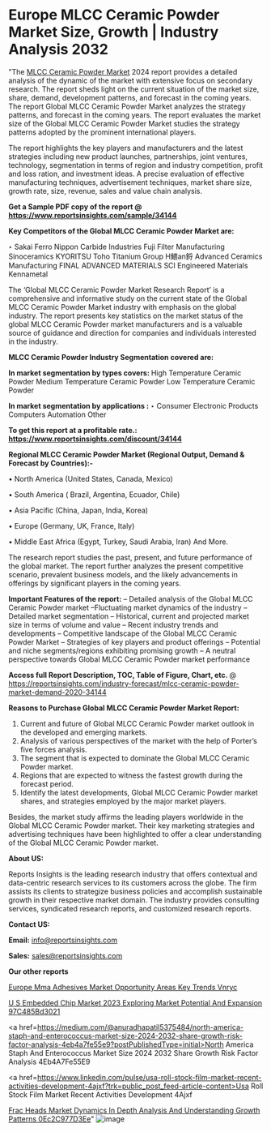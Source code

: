 # Europe MLCC Ceramic Powder Market Size, Growth | Industry Analysis 2032

"The <a href=https://www.reportsinsights.com/sample/34144>MLCC Ceramic Powder Market</a> 2024 report provides a detailed analysis of the dynamic of the market with extensive focus on secondary research. The report sheds light on the current situation of the market size, share, demand, development patterns, and forecast in the coming years. The report Global MLCC Ceramic Powder Market analyzes the strategy patterns, and forecast in the coming years. The report evaluates the market size of the Global MLCC Ceramic Powder Market studies the strategy patterns adopted by the prominent international players.

The report highlights the key players and manufacturers and the latest strategies including new product launches, partnerships, joint ventures, technology, segmentation in terms of region and industry competition, profit and loss ration, and investment ideas. A precise evaluation of effective manufacturing techniques, advertisement techniques, market share size, growth rate, size, revenue, sales and value chain analysis.

<strong>Get a Sample PDF copy of the report @ <a href=https://www.reportsinsights.com/sample/34144 style=color:#0000ff;>https://www.reportsinsights.com/sample/34144</a></strong>

<strong>Key Competitors of the Global MLCC Ceramic Powder Market are:</strong>

‣ Sakai
Ferro
Nippon Carbide Industries
Fuji Filter Manufacturing
Sinoceramics
KYORITSU
Toho Titanium Group
H鰃an鋝
Advanced Ceramics Manufacturing
FINAL ADVANCED MATERIALS
SCI Engineered Materials
Kennametal

The ‘Global MLCC Ceramic Powder Market Research Report’ is a comprehensive and informative study on the current state of the Global MLCC Ceramic Powder Market industry with emphasis on the global industry. The report presents key statistics on the market status of the global MLCC Ceramic Powder market manufacturers and is a valuable source of guidance and direction for companies and individuals interested in the industry.

<strong>MLCC Ceramic Powder Industry Segmentation covered are:</strong>

<strong>In market segmentation by types covers: </strong> 
High Temperature Ceramic Powder
Medium Temperature Ceramic Powder
Low Temperature Ceramic Powder

<strong>In market segmentation by applications :</strong> 
‣ Consumer Electronic Products
Computers
Automation
Other

<strong>To get this report at a profitable rate.: <a href=https://www.reportsinsights.com/discount/34144 style=color:#0000ff;>https://www.reportsinsights.com/discount/34144</a></strong>

<strong>Regional MLCC Ceramic Powder Market (Regional Output, Demand &amp; Forecast by Countries):-</strong>

• North America (United States, Canada, Mexico)

• South America ( Brazil, Argentina, Ecuador, Chile)

• Asia Pacific (China, Japan, India, Korea)

• Europe (Germany, UK, France, Italy)

• Middle East Africa (Egypt, Turkey, Saudi Arabia, Iran) And More.

The research report studies the past, present, and future performance of the global market. The report further analyzes the present competitive scenario, prevalent business models, and the likely advancements in offerings by significant players in the coming years.

<strong>Important Features of the report:</strong>
– Detailed analysis of the Global MLCC Ceramic Powder market
–Fluctuating market dynamics of the industry
–Detailed market segmentation
– Historical, current and projected market size in terms of volume and value
– Recent industry trends and developments
– Competitive landscape of the Global MLCC Ceramic Powder Market
– Strategies of key players and product offerings
– Potential and niche segments/regions exhibiting promising growth
– A neutral perspective towards Global MLCC Ceramic Powder market performance

<strong>Access full Report Description, TOC, Table of Figure, Chart, etc. </strong>@   <a href=https://reportsinsights.com/industry-forecast/mlcc-ceramic-powder-market-demand-2020-34144 style=color:#0000ff;>https://reportsinsights.com/industry-forecast/mlcc-ceramic-powder-market-demand-2020-34144</a>

<strong>Reasons to Purchase Global MLCC Ceramic Powder Market Report:</strong>
1. Current and future of Global MLCC Ceramic Powder market outlook in the developed and emerging markets.
2. Analysis of various perspectives of the market with the help of Porter’s five forces analysis.
3. The segment that is expected to dominate the Global MLCC Ceramic Powder market.
4. Regions that are expected to witness the fastest growth during the forecast period.
5. Identify the latest developments, Global MLCC Ceramic Powder market shares, and strategies employed by the major market players.

Besides, the market study affirms the leading players worldwide in the Global MLCC Ceramic Powder market. Their key marketing strategies and advertising techniques have been highlighted to offer a clear understanding of the Global MLCC Ceramic Powder market.

<strong><strong>About US</strong>:</strong>

Reports Insights is the leading research industry that offers contextual and data-centric research services to its customers across the globe. The firm assists its clients to strategize business policies and accomplish sustainable growth in their respective market domain. The industry provides consulting services, syndicated research reports, and customized research reports.

<strong>Contact US:</strong>

<p class=><b>Email:</b> <a href=mailto:info@reportsinsights.com>info@reportsinsights.com</a></p>
<p class=><b>Sales:</b> <a href=mailto:sales@reportsinsights.com>sales@reportsinsights.com</a></p>

<strong>Our other reports</strong>

<a href=https://www.linkedin.com/pulse/europe-mma-adhesives-market-opportunity-areas-key-trends-vnryc/>Europe Mma Adhesives Market Opportunity Areas Key Trends Vnryc</a>

<a href=https://medium.com/@singhaakesh50/u-s-embedded-chip-market-2023-exploring-market-potential-and-expansion-97c485bd3021>U S Embedded Chip Market 2023 Exploring Market Potential And Expansion 97C485Bd3021</a>

<a href=https://medium.com/@anuradhapatil5375484/north-america-staph-and-enterococcus-market-size-2024-2032-share-growth-risk-factor-analysis-4eb4a7fe55e9?postPublishedType=initial>North America Staph And Enterococcus Market Size 2024 2032 Share Growth Risk Factor Analysis 4Eb4A7Fe55E9</a>

<a href=https://www.linkedin.com/pulse/usa-roll-stock-film-market-recent-activities-development-4ajxf?trk=public_post_feed-article-content>Usa Roll Stock Film Market Recent Activities Development 4Ajxf</a>

<a href=https://medium.com/@anjalimore4366343/frac-heads-market-dynamics-in-depth-analysis-and-understanding-growth-patterns-0ec2c977d3ee>Frac Heads Market Dynamics In Depth Analysis And Understanding Growth Patterns 0Ec2C977D3Ee</a>"
![image](https://github.com/Reportsinsights123/RIgrowth/assets/158415881/f0ed6260-8881-43e6-9c04-ce43d1f39f0a)
